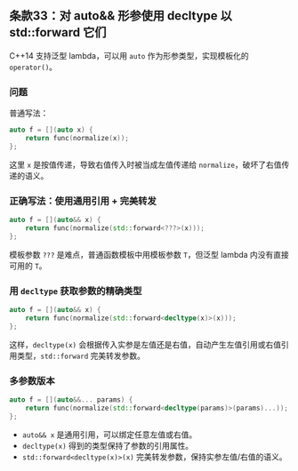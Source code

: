 ## 条款33：对 auto&& 形参使用 decltype 以 std::forward 它们

C++14 支持泛型 lambda，可以用 `auto` 作为形参类型，实现模板化的 `operator()`。

### 问题

普通写法：

```cpp
auto f = [](auto x) {
    return func(normalize(x));
};
```

这里 `x` 是按值传递，导致右值传入时被当成左值传递给 `normalize`，破坏了右值传递的语义。

### 正确写法：使用通用引用 + 完美转发

```cpp
auto f = [](auto&& x) {
    return func(normalize(std::forward<???>(x)));
};
```

模板参数 `???` 是难点，普通函数模板中用模板参数 `T`，但泛型 lambda 内没有直接可用的 `T`。

### 用 `decltype` 获取参数的精确类型

```cpp
auto f = [](auto&& x) {
    return func(normalize(std::forward<decltype(x)>(x)));
};
```

这样，`decltype(x)` 会根据传入实参是左值还是右值，自动产生左值引用或右值引用类型，`std::forward` 完美转发参数。

### 多参数版本

```cpp
auto f = [](auto&&... params) {
    return func(normalize(std::forward<decltype(params)>(params)...));
};
```

- `auto&& x` 是通用引用，可以绑定任意左值或右值。
- `decltype(x)` 得到的类型保持了参数的引用属性。
- `std::forward<decltype(x)>(x)` 完美转发参数，保持实参左值/右值的语义。